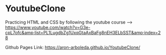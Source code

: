 # YoutubeClone
Practicing HTML and CSS by following the youtube course --> https://www.youtube.com/watch?v=G3e-cpL7ofc&amp;list=PL1LugdbZg1UxqGtaAxBaFg8nEH3ELbSST&amp;index=28

Github Pages Link: https://aron-arboleda.github.io/YoutubeClone/
